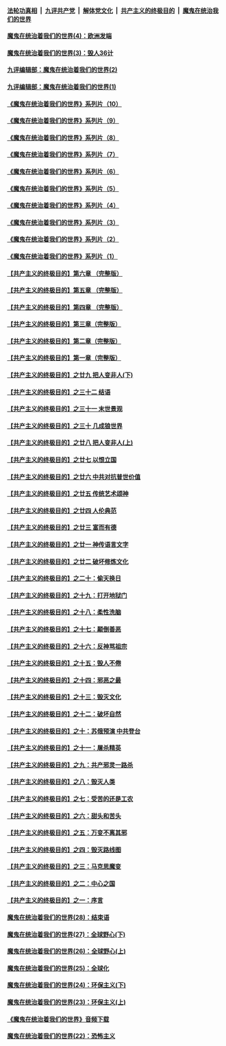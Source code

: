 ####  [法轮功真相](../../../../basic/blob/master/README.md?t=09180131) &nbsp;|&nbsp; [九评共产党](../../../../9ping.md/blob/master/README.md?t=09180131) &nbsp;|&nbsp; [解体党文化](../../../../jtdwh.md/blob/master/README.md?t=09180131)  &nbsp;|&nbsp; [共产主义的终极目的](../../../../gczydzjmd.md/blob/master/README.md?t=09180131) &nbsp;|&nbsp; [魔鬼在统治我们的世界](../../../../mgztzwmdsj.md/blob/master/README.md?t=09180131) 

#### [魔鬼在统治着我们的世界(4)：欧洲发端](../pages/nsc422/n10414890.md?t=09180131) 

#### [魔鬼在统治着我们的世界(3)：毁人36计](../pages/nsc422/n10411583.md?t=09180131) 

#### [九评编辑部：魔鬼在统治着我们的世界(2)](../pages/nsc422/n10410036.md?t=09180131) 

#### [九评编辑部：魔鬼在统治着我们的世界(1)](../pages/nsc422/n10406825.md?t=09180131) 

#### [《魔鬼在统治着我们的世界》系列片（10）](../pages/nsc422/n12292670.md?t=09180131) 

#### [《魔鬼在统治着我们的世界》系列片（9）](../pages/nsc422/n12290859.md?t=09180131) 

#### [《魔鬼在统治着我们的世界》系列片（8）](../pages/nsc422/n12287445.md?t=09180131) 

#### [《魔鬼在统治着我们的世界》系列片（7）](../pages/nsc422/n12283425.md?t=09180131) 

#### [《魔鬼在统治着我们的世界》系列片（6）](../pages/nsc422/n12282314.md?t=09180131) 

#### [《魔鬼在统治着我们的世界》系列片（5）](../pages/nsc422/n12281419.md?t=09180131) 

#### [《魔鬼在统治着我们的世界》系列片（4）](../pages/nsc422/n12274024.md?t=09180131) 

#### [《魔鬼在统治着我们的世界》系列片（3）](../pages/nsc422/n12271322.md?t=09180131) 

#### [《魔鬼在统治着我们的世界》系列片（2）](../pages/nsc422/n12269049.md?t=09180131) 

#### [《魔鬼在统治着我们的世界》系列片（1）](../pages/nsc422/n12267575.md?t=09180131) 

#### [【共产主义的终极目的】第六章 （完整版）](../pages/nsc422/n11428913.md?t=09180131) 

#### [【共产主义的终极目的】第五章 （完整版）](../pages/nsc422/n11428912.md?t=09180131) 

#### [【共产主义的终极目的】第四章 （完整版）](../pages/nsc422/n11428907.md?t=09180131) 

#### [【共产主义的终极目的】第三章（完整版）](../pages/nsc422/n11428848.md?t=09180131) 

#### [【共产主义的终极目的】第二章（完整版）](../pages/nsc422/n11428831.md?t=09180131) 

#### [【共产主义的终极目的】第一章（完整版）](../pages/nsc422/n11417651.md?t=09180131) 

#### [【共产主义的终极目的】之廿九 把人变非人(下)](../pages/nsc422/n11344140.md?t=09180131) 

#### [【共产主义的终极目的】之三十二 结语](../pages/nsc422/n11360535.md?t=09180131) 

#### [【共产主义的终极目的】之三十一 末世景观](../pages/nsc422/n11351129.md?t=09180131) 

#### [【共产主义的终极目的】之三十 几成狼世界](../pages/nsc422/n11348280.md?t=09180131) 

#### [【共产主义的终极目的】之廿八 把人变非人(上)](../pages/nsc422/n11340492.md?t=09180131) 

#### [【共产主义的终极目的】之廿七 以恨立国](../pages/nsc422/n11336944.md?t=09180131) 

#### [【共产主义的终极目的】之廿六 中共对抗普世价值](../pages/nsc422/n11324785.md?t=09180131) 

#### [【共产主义的终极目的】之廿五 传统艺术颂神](../pages/nsc422/n11296396.md?t=09180131) 

#### [【共产主义的终极目的】之廿四 人伦典范](../pages/nsc422/n11296397.md?t=09180131) 

#### [【共产主义的终极目的】之廿三 富而有德](../pages/nsc422/n11283598.md?t=09180131) 

#### [【共产主义的终极目的】之廿一 神传语言文字](../pages/nsc422/n11263265.md?t=09180131) 

#### [【共产主义的终极目的】之廿二 破坏修炼文化](../pages/nsc422/n11245728.md?t=09180131) 

#### [【共产主义的终极目的】之二十：偷天换日](../pages/nsc422/n11238846.md?t=09180131) 

#### [【共产主义的终极目的】之十九：打开地狱门](../pages/nsc422/n11206376.md?t=09180131) 

#### [【共产主义的终极目的】之十八：柔性洗脑](../pages/nsc422/n11199994.md?t=09180131) 

#### [【共产主义的终极目的】之十七：颠倒善恶](../pages/nsc422/n11179782.md?t=09180131) 

#### [【共产主义的终极目的】之十六：反神骂祖宗](../pages/nsc422/n11166798.md?t=09180131) 

#### [【共产主义的终极目的】之十五：毁人不倦](../pages/nsc422/n11166792.md?t=09180131) 

#### [【共产主义的终极目的】之十四：邪恶之最](../pages/nsc422/n11150249.md?t=09180131) 

#### [【共产主义的终极目的】之十三：毁灭文化](../pages/nsc422/n11135227.md?t=09180131) 

#### [【共产主义的终极目的】之十二：破坏自然](../pages/nsc422/n11135214.md?t=09180131) 

#### [【共产主义的终极目的】之十：苏俄预演 中共登台](../pages/nsc422/n11118424.md?t=09180131) 

#### [【共产主义的终极目的】之十一：屠杀精英](../pages/nsc422/n11118442.md?t=09180131) 

#### [【共产主义的终极目的】之九：共产邪灵一路杀](../pages/nsc422/n11114139.md?t=09180131) 

#### [【共产主义的终极目的】之八：毁灭人类](../pages/nsc422/n11108503.md?t=09180131) 

#### [【共产主义的终极目的】之七：受苦的还是工农](../pages/nsc422/n11101809.md?t=09180131) 

#### [【共产主义的终极目的】之六：甜头和苦头](../pages/nsc422/n11096971.md?t=09180131) 

#### [【共产主义的终极目的】之五：万变不离其邪](../pages/nsc422/n11091285.md?t=09180131) 

#### [【共产主义的终极目的】之四：毁灭路线图](../pages/nsc422/n11086284.md?t=09180131) 

#### [【共产主义的终极目的】之三：马克思魔变](../pages/nsc422/n11061941.md?t=09180131) 

#### [【共产主义的终极目的】之二：中心之国](../pages/nsc422/n11047728.md?t=09180131) 

#### [【共产主义的终极目的】之一：序言](../pages/nsc422/n11086077.md?t=09180131) 

#### [魔鬼在统治着我们的世界(28)：结束语](../pages/nsc422/n10936246.md?t=09180131) 

#### [魔鬼在统治着我们的世界(27)：全球野心(下)](../pages/nsc422/n10928319.md?t=09180131) 

#### [魔鬼在统治着我们的世界(26)：全球野心(上)](../pages/nsc422/n10900318.md?t=09180131) 

#### [魔鬼在统治着我们的世界(25)：全球化](../pages/nsc422/n10788205.md?t=09180131) 

#### [魔鬼在统治着我们的世界(24)：环保主义(下)](../pages/nsc422/n10695307.md?t=09180131) 

#### [魔鬼在统治着我们的世界(23)：环保主义(上)](../pages/nsc422/n10688613.md?t=09180131) 

#### [《魔鬼在统治着我们的世界》音频下载](../pages/nsc422/n10635553.md?t=09180131) 

#### [魔鬼在统治着我们的世界(22)：恐怖主义](../pages/nsc422/n10614727.md?t=09180131) 

